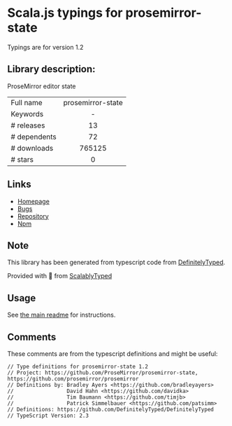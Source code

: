
# Scala.js typings for prosemirror-state

Typings are for version 1.2

## Library description:
ProseMirror editor state

|                    |                 |
| ------------------ | :-------------: |
| Full name          | prosemirror-state |
| Keywords           | - |
| # releases         | 13 |
| # dependents       | 72 |
| # downloads        | 765125 |
| # stars            | 0 |

## Links
- [Homepage](https://github.com/prosemirror/prosemirror#readme)
- [Bugs](https://github.com/prosemirror/prosemirror/issues)
- [Repository](https://github.com/prosemirror/prosemirror)
- [Npm](https://www.npmjs.com/package/prosemirror-state)
    


## Note
This library has been generated from typescript code from [DefinitelyTyped](https://definitelytyped.org).

Provided with :purple_heart: from [ScalablyTyped](https://github.com/oyvindberg/ScalablyTyped)

## Usage
See [the main readme](../../readme.md) for instructions.

## Comments

These comments are from the typescript definitions and might be useful:
```
// Type definitions for prosemirror-state 1.2
// Project: https://github.com/ProseMirror/prosemirror-state, https://github.com/prosemirror/prosemirror
// Definitions by: Bradley Ayers <https://github.com/bradleyayers>
//                 David Hahn <https://github.com/davidka>
//                 Tim Baumann <https://github.com/timjb>
//                 Patrick Simmelbauer <https://github.com/patsimm>
// Definitions: https://github.com/DefinitelyTyped/DefinitelyTyped
// TypeScript Version: 2.3

```

